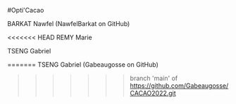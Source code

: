 #Opti'Cacao

BARKAT Nawfel	(NawfelBarkat on GitHub)

<<<<<<< HEAD
REMY Marie 


TSENG Gabriel

=======
TSENG Gabriel	(Gabeaugosse on GitHub)
>>>>>>> branch 'main' of https://github.com/Gabeaugosse/CACAO2022.git
